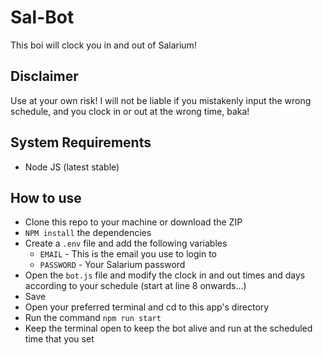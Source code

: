 # Sal-Bot

This boi will clock you in and out of Salarium!

## Disclaimer

Use at your own risk! I will not be liable if you mistakenly input the wrong schedule, and you clock in or out at the wrong time, baka!

## System Requirements

- Node JS (latest stable)

## How to use

- Clone this repo to your machine or download the ZIP
- `NPM install` the dependencies
- Create a `.env` file and add the following variables
  - `EMAIL` - This is the email you use to login to
  - `PASSWORD` - Your Salarium password
- Open the `bot.js` file and modify the clock in and out times and days according to your schedule (start at line 8 onwards...)
- Save
- Open your preferred terminal and cd to this app's directory
- Run the command `npm run start`
- Keep the terminal open to keep the bot alive and run at the scheduled time that you set
